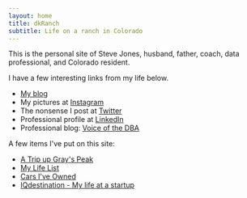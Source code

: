```yaml
---
layout: home
title: dkRanch
subtitle: Life on a ranch in Colorado
---
```


This is the personal site of Steve Jones, husband, father, coach, data professional, and Colorado resident.

I have a few interesting links from my life below.

- [My blog](http://blog.dkranch.net)
- My pictures at [Instagram](https://www.instagram.com/way0utwest/)
- The nonsense I post at [Twitter](https://twitter.com/way0utwest)
- Professional profile at [LinkedIn](https://www.linkedin.com/in/way0utwest/)
- Professional blog: [Voice of the DBA](https://voiceofthedba.com/)

A few items I've put on this site:

- [A Trip up Gray's Peak](https://www.dkranch.net/2001-08-12-grays/)
- [My Life List](/lifelistSteve)
- [Cars I've Owned](/autos)
- [IQdestination - My life at a startup](/writings/iqdestination/)